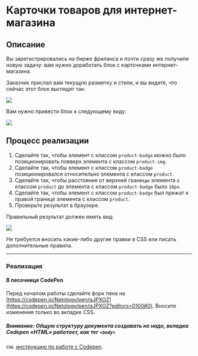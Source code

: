# Карточки товаров для интернет-магазина

## Описание

Вы зарегистрировались на бирже фриланса и почти сразу же получили новую задачу: вам нужно доработать блок с карточками интернет-магазина.

Заказчик прислал вам текущую разметку и стили, и вы видите, что сейчас этот блок выглядит так:

![](https://netology-code.github.io/html-2-homeworks/sources/4-1/product-cards-before.jpg)

Вам нужно привести блок к следующему виду:

![](https://netology-code.github.io/html-2-homeworks/sources/4-1/product-cards-after.jpg)

## Процесс реализации

1. Сделайте так, чтобы элемент с классом `product-badge` можно было позиционировать повверх элемента с классом `product-img`.
2. Сделайте так, чтобы элемент с классом `product-badge` позиционировался относительно элемента с классом `product`.
3. Сделайте так, чтобы расстояние от верхней границы элемента с классом `product` до элемента с классом `product-badge` было `10px`.
4. Сделайте так, чтобы элемент с классом `product-badge` был прижат к правой границе элемента с классом `product`.
5. Проверьте результат в браузере.

Правильный результат должен иметь вид:

![](https://netology-code.github.io/html-2-homeworks/sources/4-1/product-cards-after.jpg)

Не требуется вносить какие-либо другие правки в CSS или писать дополнительные правила.

---

### Реализация

#### В песочнице CodePen

Перед началом работы сделайте форк пена на [https://codepen.io/Netology/pen/qJPXOZ](https://codepen.io/Netology/pen/qJPXOZ?editors=0100#0). Вносите изменения только во вкладке CSS.

##### Внимание: Общую структуру документа создавать не надо, вкладка Codepen «HTML» работает, как тег `<body>`
см. [инструкцию по работе с Codepen](https://github.com/netology-code/guides/tree/master/codepen).
